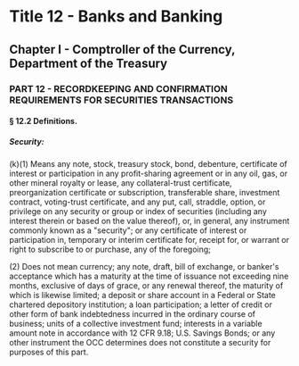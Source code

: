 
# Title 12 - Banks and Banking
## Chapter I - Comptroller of the Currency, Department of the Treasury
### PART 12 - RECORDKEEPING AND CONFIRMATION REQUIREMENTS FOR SECURITIES TRANSACTIONS
#### § 12.2 Definitions.
##### Security:

(k)(1) Means any note, stock, treasury stock, bond, debenture, certificate of interest or participation in any profit-sharing agreement or in any oil, gas, or other mineral royalty or lease, any collateral-trust certificate, preorganization certificate or subscription, transferable share, investment contract, voting-trust certificate, and any put, call, straddle, option, or privilege on any security or group or index of securities (including any interest therein or based on the value thereof), or, in general, any instrument commonly known as a "security"; or any certificate of interest or participation in, temporary or interim certificate for, receipt for, or warrant or right to subscribe to or purchase, any of the foregoing;

(2) Does not mean currency; any note, draft, bill of exchange, or banker's acceptance which has a maturity at the time of issuance not exceeding nine months, exclusive of days of grace, or any renewal thereof, the maturity of which is likewise limited; a deposit or share account in a Federal or State chartered depository institution; a loan participation; a letter of credit or other form of bank indebtedness incurred in the ordinary course of business; units of a collective investment fund; interests in a variable amount note in accordance with 12 CFR 9.18; U.S. Savings Bonds; or any other instrument the OCC determines does not constitute a security for purposes of this part.
